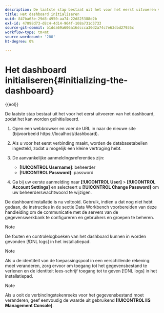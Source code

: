 ```yaml
---
description: De laatste stap bestaat uit het voor het eerst uitvoeren van het dashboard, zodat het kan worden geïnitialiseerd.
title: Het dashboard initialiseren
uuid: 847ba63e-29d8-4950-aa74-22d825388e2b
exl-id: 47098d73-d8c4-4d14-964f-108a731d3733
source-git-commit: b1dda69a606a16dccca30d2a74c7e63dbd27936c
workflow-type: tm+mt
source-wordcount: '200'
ht-degree: 0%

---
```


# Het dashboard initialiseren{#initializing-the-dashboard}

{{eol}}

De laatste stap bestaat uit het voor het eerst uitvoeren van het dashboard, zodat het kan worden geïnitialiseerd.

1. Open een webbrowser en voer de URL in naar de nieuwe site (bijvoorbeeld https://localhost/dashboard).
1. Als u voor het eerst verbinding maakt, worden de databasetabellen ingesteld, zodat u mogelijk een kleine vertraging hebt.
1. De aanvankelijke aanmeldingsreferenties zijn:

   * **[!UICONTROL Username]**: beheerder
   * **[!UICONTROL Password]**: password

1. Ga bij uw eerste aanmelding naar **[!UICONTROL User]** > **[!UICONTROL Account Settings]** en selecteert u **[!UICONTROL Change Password]** om uw beheerderswachtwoord te wijzigen.

De dashboardinstallatie is nu voltooid. Gebruik, indien u dat nog niet hebt gedaan, de instructies in de sectie Data Workbench voorbereiden van deze handleiding om de communicatie met de servers van de gegevenswerkbank te configureren en gebruikers en groepen te beheren.

>[!NOTE]
>
>De fouten en controlelogboeken van het dashboard kunnen in worden gevonden [!DNL logs] in het installatiepad.

>[!NOTE]
>
>Als u de identiteit van de toepassingspool in een verschillende rekening moet veranderen, zorg ervoor om toegang tot het gegevensbestand te verlenen en de identiteit lees-schrijf toegang tot te geven [!DNL logs] in het installatiepad.

>[!NOTE]
>
>Als u ooit de verbindingstekenreeks voor het gegevensbestand moet veranderen, geef eenvoudig de waarde uit gebruikend **[!UICONTROL IIS Management Console]**.
